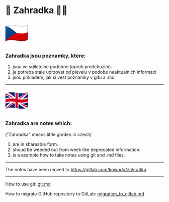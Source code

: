 # 🌳 Zahradka 👨‍🌾
![Czech_flag.png](it%2Fsrc%2FCzech_flag.png)
###  Zahradka jsou poznamky, ktere:
1) jsou ve sdiletelne podobne (oproti predchozim).
2) je potreba stale udrzovat od plevelu v podobe neaktualnich informaci
3) jsou prikladem, jak si vest poznamky v gitu a .md
 
***

![English_flag.png](it%2Fsrc%2FEnglish_flag.png)
### Zahradka  are notes which:
("Zahradka" means little garden in czech)
1) are in shareable form.
2) shoud be weeded out from week like deprecated information.
3) is a example how to take notes using git and .md files.
***
The notes have been moved to
https://gitlab.com/kowodo/zahradka

***

How to use git: [git.md](./it/git.md)

How to migrate GitHub repository to GitLab: [migration_to_gitlab.md](./it/migration_to_gitlab.md)
